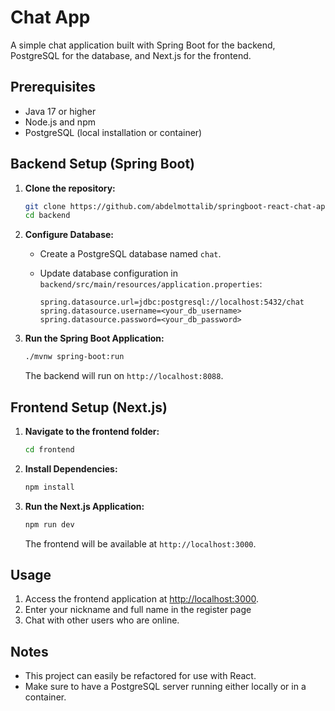 # Chat App

A simple chat application built with Spring Boot for the backend, PostgreSQL for the database, and Next.js for the frontend.

## Prerequisites

- Java 17 or higher
- Node.js and npm
- PostgreSQL (local installation or container)

## Backend Setup (Spring Boot)

1. **Clone the repository:**

    ```bash
    git clone https://github.com/abdelmottalib/springboot-react-chat-app
    cd backend
    ```

2. **Configure Database:**

    - Create a PostgreSQL database named `chat`.
    - Update database configuration in `backend/src/main/resources/application.properties`:

        ```properties
        spring.datasource.url=jdbc:postgresql://localhost:5432/chat
        spring.datasource.username=<your_db_username>
        spring.datasource.password=<your_db_password>
        ```

3. **Run the Spring Boot Application:**

    ```bash
    ./mvnw spring-boot:run
    ```

   The backend will run on `http://localhost:8088`.

## Frontend Setup (Next.js)

1. **Navigate to the frontend folder:**

    ```bash
    cd frontend
    ```

2. **Install Dependencies:**

    ```bash
    npm install
    ```

3. **Run the Next.js Application:**

    ```bash
    npm run dev
    ```

   The frontend will be available at `http://localhost:3000`.

## Usage

1. Access the frontend application at [http://localhost:3000](http://localhost:3000).
2. Enter your nickname and full name in the register page
3. Chat with other users who are online.

## Notes

- This project can easily be refactored for use with React.
- Make sure to have a PostgreSQL server running either locally or in a container.
